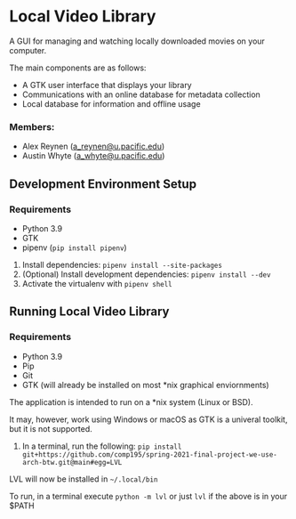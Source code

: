 # Local Video Library

A GUI for managing and watching locally downloaded movies on your computer.

The main components are as follows:
- A GTK user interface that displays your library
- Communications with an online database for metadata collection
- Local database for information and offline usage

### Members:
- Alex Reynen (a_reynen@u.pacific.edu)
- Austin Whyte (a_whyte@u.pacific.edu)

## Development Environment Setup

### Requirements

- Python 3.9
- GTK
- pipenv (`pip install pipenv`)

1. Install dependencies: `pipenv install --site-packages`
2. (Optional) Install development dependencies: `pipenv install --dev`
3. Activate the virtualenv with `pipenv shell`

## Running Local Video Library

### Requirements

- Python 3.9
- Pip
- Git
- GTK (will already be installed on most \*nix graphical enviornments)

The application is intended to run on a \*nix system (Linux or BSD).

It may, however, work using Windows or macOS as GTK is a univeral toolkit, but it is not supported.

1. In a terminal, run the following: `pip install git+https://github.com/comp195/spring-2021-final-project-we-use-arch-btw.git@main#egg=LVL`

LVL will now be installed in `~/.local/bin`

To run, in a terminal execute `python -m lvl` or just `lvl` if the above is in your $PATH
